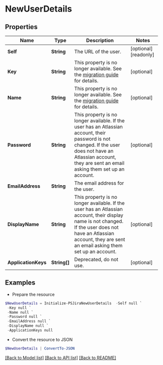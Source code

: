 # NewUserDetails
## Properties

Name | Type | Description | Notes
------------ | ------------- | ------------- | -------------
**Self** | **String** | The URL of the user. | [optional] [readonly] 
**Key** | **String** | This property is no longer available. See the [migration guide](https://developer.atlassian.com/cloud/jira/platform/deprecation-notice-user-privacy-api-migration-guide/) for details. | [optional] 
**Name** | **String** | This property is no longer available. See the [migration guide](https://developer.atlassian.com/cloud/jira/platform/deprecation-notice-user-privacy-api-migration-guide/) for details. | [optional] 
**Password** | **String** | This property is no longer available. If the user has an Atlassian account, their password is not changed. If the user does not have an Atlassian account, they are sent an email asking them set up an account. | [optional] 
**EmailAddress** | **String** | The email address for the user. | 
**DisplayName** | **String** | This property is no longer available. If the user has an Atlassian account, their display name is not changed. If the user does not have an Atlassian account, they are sent an email asking them set up an account. | [optional] 
**ApplicationKeys** | **String[]** | Deprecated, do not use. | [optional] 

## Examples

- Prepare the resource
```powershell
$NewUserDetails = Initialize-PSJiraNewUserDetails  -Self null `
 -Key null `
 -Name null `
 -Password null `
 -EmailAddress null `
 -DisplayName null `
 -ApplicationKeys null
```

- Convert the resource to JSON
```powershell
$NewUserDetails | ConvertTo-JSON
```

[[Back to Model list]](../README.md#documentation-for-models) [[Back to API list]](../README.md#documentation-for-api-endpoints) [[Back to README]](../README.md)

